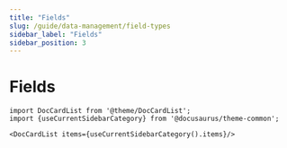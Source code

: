```yaml
---
title: "Fields"
slug: /guide/data-management/field-types
sidebar_label: "Fields"
sidebar_position: 3
---
```


# Fields

```mdx-code-block
import DocCardList from '@theme/DocCardList';
import {useCurrentSidebarCategory} from '@docusaurus/theme-common';

<DocCardList items={useCurrentSidebarCategory().items}/>
```